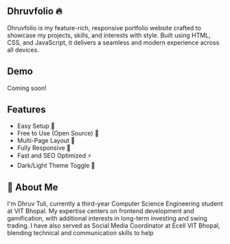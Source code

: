 ## Dhruvfolio 🔥

Dhruvfolio is my feature-rich, responsive portfolio website crafted to showcase my projects, skills, and interests with style. Built using HTML, CSS, and JavaScript, it delivers a seamless and modern experience across all devices.

## Demo

<!-- Add your live demo link when available -->
Coming soon!

## Features

- Easy Setup 💯
- Free to Use (Open Source) 🥳
- Multi-Page Layout 💎
- Fully Responsive 🚀
- Fast and SEO Optimized ⚡
- Dark/Light Theme Toggle 🤘

## 🚀 About Me

I'm Dhruv Tuli, currently a third-year Computer Science Engineering student at VIT Bhopal. My expertise centers on frontend development and gamification, with additional interests in long-term investing and swing trading. I have also served as Social Media Coordinator at Ecell VIT Bhopal, blending technical and communication skills to help
